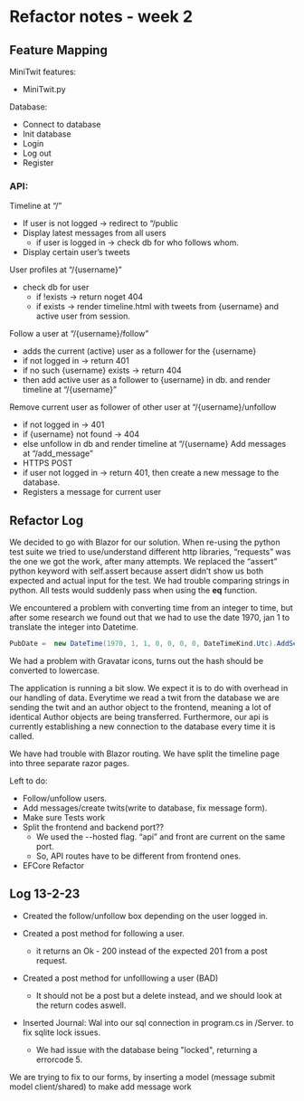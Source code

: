 # Refactor notes - week 2

## Feature Mapping
MiniTwit features:

* MiniTwit.py

Database:

* Connect to database
* Init database
* Login
* Log out
* Register


### API:

Timeline at “/”
* If user is not logged → redirect to “/public
* Display latest messages from all users
    * if user is logged in → check db for who follows whom.
* Display certain user’s tweets

User profiles at “/{username}”
* check db for user
    * if !exists → return noget 404
    * if exists → render timeline.html with tweets from {username} and active user from session.

Follow a user at “/{username}/follow”
* adds the current (active) user as a follower for the {username}
* if not logged in → return 401
* if no such {username} exists → return 404
* then add active user as a follower to {username} in db.
    and render timeline at “/{username}”

Remove current user as follower of other user at “/{username}/unfollow
* if not logged in → 401
* if {username} not found → 404
* else unfollow in db and render timeline at “/{username}
Add messages at “/add_message”
* HTTPS POST
* if user not logged in → return 401,
    then create a new message to the database.
* Registers a message for current user 



## Refactor Log
We decided to go with Blazor for our solution.
When re-using the python test suite we tried to use/understand different http libraries, “requests” was the one we got the work, after many attempts. We replaced the “assert” python keyword with self.assert because assert didn’t show us both expected and actual input for the test.
We had trouble comparing strings in python. All tests would suddenly pass when using the __eq__ function.

We encountered a  problem with converting time from an integer to time, but after some  research we found out that we had to use the date 1970, jan 1 to translate the integer into Datetime.   
```c# 
PubDate =  new DateTime(1970, 1, 1, 0, 0, 0, 0, DateTimeKind.Utc).AddSeconds(s.GetInt32(3))
```


We had a problem with Gravatar icons, turns out the hash should be converted to lowercase.

The application is running a bit slow. We expect it is to do with overhead in our handling of data. Everytime we read a twit from the database we are sending the twit and an author object to the frontend, meaning a lot of identical Author objects are being transferred.
Furthermore, our api is currently establishing a new connection to the database every time it is called.

We have had trouble with Blazor routing. We have split the timeline page into three separate razor pages. 

Left to do:
* Follow/unfollow users.
* Add messages/create twits(write to database, fix message form).
* Make sure Tests work
* Split the frontend and backend port??
    * We used the --hosted flag. “api” and front are current on the same port.
    * So, API routes have to be different from frontend ones.
* EFCore Refactor





## Log 13-2-23
* Created the follow/unfollow box depending on the user logged in.
* Created a post method for following a user.
    * it returns an Ok - 200 instead of the expected 201 from a post request.
* Created a post method for unfolllowing a user (BAD)
    * It should not be a post but a delete instead, and we should look at the return codes aswell.

* Inserted Journal: Wal into our sql connection in program.cs in /Server. to fix sqlite lock issues.    
    * We had issue with the database being "locked", returning a errorcode 5.


We are trying to fix to our forms, by inserting a model (message submit model client/shared) to make add message work


 
